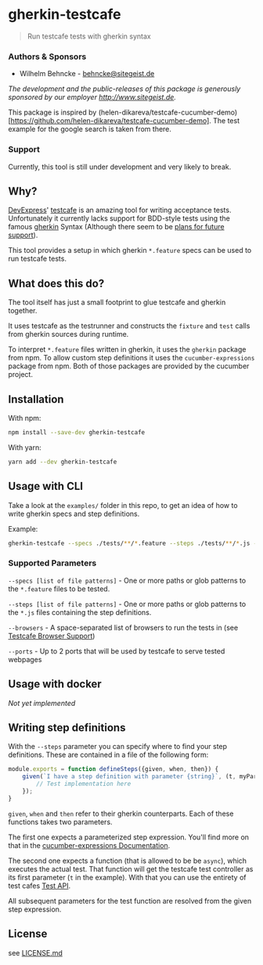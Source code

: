 # gherkin-testcafe

> Run testcafe tests with gherkin syntax

### Authors & Sponsors

* Wilhelm Behncke - behncke@sitegeist.de

*The development and the public-releases of this package is generously sponsored
by our employer http://www.sitegeist.de.*

This package is inspired by (helen-dikareva/testcafe-cucumber-demo)[https://github.com/helen-dikareva/testcafe-cucumber-demo].
The test example for the google search is taken from there.

### Support

Currently, this tool is still under development and very likely to break.

## Why?

[DevExpress](https://github.com/DevExpress)' [testcafe](http://devexpress.github.io/testcafe/) is an amazing tool for writing acceptance tests. Unfortunately it currently lacks support for
BDD-style tests using the famous [gherkin](https://github.com/cucumber/cucumber/wiki/Gherkin) Syntax (Although there seem to be [plans for future support](https://github.com/DevExpress/testcafe/issues/1373#issuecomment-291526857)).

This tool provides a setup in which gherkin `*.feature` specs can be used to run testcafe tests.

## What does this do?

The tool itself has just a small footprint to glue testcafe and gherkin together.

It uses testcafe as the testrunner and constructs the `fixture` and `test` calls from gherkin sources during runtime.

To interpret `*.feature` files written in gherkin, it uses the `gherkin` package from npm. To allow custom step definitions it uses the `cucumber-expressions` package from npm. Both of those packages are provided by the cucumber project.

## Installation

With npm:

```sh
npm install --save-dev gherkin-testcafe
```

With yarn:

```sh
yarn add --dev gherkin-testcafe
```

## Usage with CLI

Take a look at the `examples/` folder in this repo, to get an idea of how to write gherkin specs and step definitions.

Example:
```sh
gherkin-testcafe --specs ./tests/**/*.feature --steps ./tests/**/*.js --browers chromium firefox
```

### Supported Parameters

`--specs [list of file patterns]` - One or more paths or glob patterns to the `*.feature` files to be tested.

`--steps [list of file patterns]` - One or more paths or glob patterns to the `*.js` files containing the step definitions.

`--browsers` - A space-separated list of browsers to run the tests in (see [Testcafe Browser Support](http://devexpress.github.io/testcafe/documentation/using-testcafe/common-concepts/browsers/browser-support.html#locally-installed-browsers))

`--ports` - Up to 2 ports that will be used by testcafe to serve tested webpages

## Usage with docker

*Not yet implemented*

## Writing step definitions

With the `--steps` parameter you can specify where to find your step definitions. These are contained in a file of the following form:

```js
module.exports = function defineSteps({given, when, then}) {
	given(`I have a step definition with parameter {string}`, (t, myParameter) => {
		// Test implementation here
	});
}
```

`given`, `when` and `then` refer to their gherkin counterparts. Each of these functions takes two parameters.

The first one expects a parameterized step expression. You'll find more on that in the [cucumber-expressions Documentation](https://github.com/cucumber/cucumber/tree/master/cucumber-expressions#cucumber-expressions).

The second one expects a function (that is allowed to be be `async`), which executes the actual test. That function
will get the testcafe test controller as its first parameter (`t` in the example). With that you can use the entirety
of test cafes [Test API](http://devexpress.github.io/testcafe/documentation/test-api/).

All subsequent parameters for the test function are resolved from the given step expression.

## License

see [LICENSE.md](./LICENSE.md)

